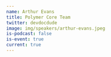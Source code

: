 ```yaml
---
name: Arthur Evans
title: Polymer Core Team
twitter: devdocdude
image: img/speakers/arthur-evans.jpeg
is-podcast: false
is-event: true
current: true
---
```

